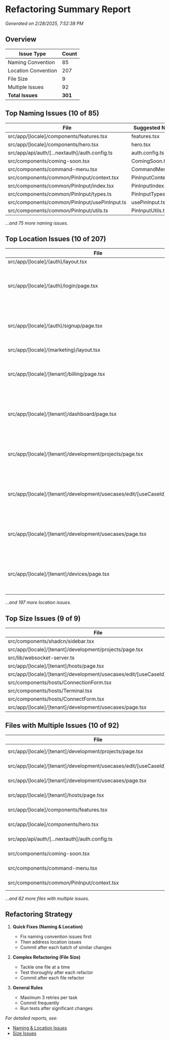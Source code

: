 # Refactoring Summary Report

_Generated on 2/28/2025, 7:52:38 PM_

## Overview

| Issue Type          | Count   |
| ------------------- | ------- |
| Naming Convention   | 85      |
| Location Convention | 207     |
| File Size           | 9       |
| Multiple Issues     | 92      |
| **Total Issues**    | **301** |

## Top Naming Issues (10 of 85)

| File                                          | Suggested Name      |
| --------------------------------------------- | ------------------- |
| src/app/[locale]/components/features.tsx      | features.tsx        |
| src/app/[locale]/components/hero.tsx          | hero.tsx            |
| src/app/api/auth/[...nextauth]/auth.config.ts | auth.config.ts      |
| src/components/coming-soon.tsx                | ComingSoon.tsx      |
| src/components/command-menu.tsx               | CommandMenu.tsx     |
| src/components/common/PinInput/context.tsx    | PinInputContext.tsx |
| src/components/common/PinInput/index.tsx      | PinInputIndex.tsx   |
| src/components/common/PinInput/types.ts       | PinInputTypes.ts    |
| src/components/common/PinInput/usePinInput.ts | usePinInput.ts      |
| src/components/common/PinInput/utils.ts       | PinInputUtils.ts    |

_...and 75 more naming issues._

## Top Location Issues (10 of 207)

| File                                                                     | Suggested Location                                                                                                           |
| ------------------------------------------------------------------------ | ---------------------------------------------------------------------------------------------------------------------------- |
| src/app/[locale]/(auth)/layout.tsx                                       | Move to correct location                                                                                                     |
| src/app/[locale]/(auth)/login/page.tsx                                   | Page files should be in src/app/[locale]/ or src/app/[locale]/[tenant]/ directories following Next.js App Router conventions |
| src/app/[locale]/(auth)/signup/page.tsx                                  | Page files should be in src/app/[locale]/ or src/app/[locale]/[tenant]/ directories following Next.js App Router conventions |
| src/app/[locale]/(marketing)/layout.tsx                                  | Move to correct location                                                                                                     |
| src/app/[locale]/[tenant]/billing/page.tsx                               | Page files should be in src/app/[locale]/ or src/app/[locale]/[tenant]/ directories following Next.js App Router conventions |
| src/app/[locale]/[tenant]/dashboard/page.tsx                             | Page files should be in src/app/[locale]/ or src/app/[locale]/[tenant]/ directories following Next.js App Router conventions |
| src/app/[locale]/[tenant]/development/projects/page.tsx                  | Page files should be in src/app/[locale]/ or src/app/[locale]/[tenant]/ directories following Next.js App Router conventions |
| src/app/[locale]/[tenant]/development/usecases/edit/[useCaseId]/page.tsx | Page files should be in src/app/[locale]/ or src/app/[locale]/[tenant]/ directories following Next.js App Router conventions |
| src/app/[locale]/[tenant]/development/usecases/page.tsx                  | Page files should be in src/app/[locale]/ or src/app/[locale]/[tenant]/ directories following Next.js App Router conventions |
| src/app/[locale]/[tenant]/devices/page.tsx                               | Page files should be in src/app/[locale]/ or src/app/[locale]/[tenant]/ directories following Next.js App Router conventions |

_...and 197 more location issues._

## Top Size Issues (9 of 9)

| File                                                                     | Lines |
| ------------------------------------------------------------------------ | ----- |
| src/components/shadcn/sidebar.tsx                                        | 749   |
| src/app/[locale]/[tenant]/development/projects/page.tsx                  | 431   |
| src/lib/websocket-server.ts                                              | 407   |
| src/app/[locale]/[tenant]/hosts/page.tsx                                 | 386   |
| src/app/[locale]/[tenant]/development/usecases/edit/[useCaseId]/page.tsx | 381   |
| src/components/hosts/ConnectionForm.tsx                                  | 373   |
| src/components/hosts/Terminal.tsx                                        | 367   |
| src/components/hosts/ConnectForm.tsx                                     | 364   |
| src/app/[locale]/[tenant]/development/usecases/page.tsx                  | 326   |

## Files with Multiple Issues (10 of 92)

| File                                                                     | Type      | Lines | Issues           |
| ------------------------------------------------------------------------ | --------- | ----- | ---------------- |
| src/app/[locale]/[tenant]/development/projects/page.tsx                  | page      | 431   | location, size   |
| src/app/[locale]/[tenant]/development/usecases/edit/[useCaseId]/page.tsx | page      | 381   | location, size   |
| src/app/[locale]/[tenant]/development/usecases/page.tsx                  | page      | 326   | location, size   |
| src/app/[locale]/[tenant]/hosts/page.tsx                                 | page      | 386   | location, size   |
| src/app/[locale]/components/features.tsx                                 | component | 72    | naming, location |
| src/app/[locale]/components/hero.tsx                                     | component | 43    | naming, location |
| src/app/api/auth/[...nextauth]/auth.config.ts                            | type      | 122   | naming, location |
| src/components/coming-soon.tsx                                           | component | 17    | naming, location |
| src/components/command-menu.tsx                                          | component | 92    | naming, location |
| src/components/common/PinInput/context.tsx                               | component | 4     | naming, location |

_...and 82 more files with multiple issues._

## Refactoring Strategy

1. **Quick Fixes (Naming & Location)**

   - Fix naming convention issues first
   - Then address location issues
   - Commit after each batch of similar changes

2. **Complex Refactoring (File Size)**

   - Tackle one file at a time
   - Test thoroughly after each refactor
   - Commit after each file refactor

3. **General Rules**
   - Maximum 3 retries per task
   - Commit frequently
   - Run tests after significant changes

_For detailed reports, see:_

- [Naming & Location Issues](./refactor/refactor-result-naming-location.md)
- [Size Issues](./refactor/refactor-result-size.md)
